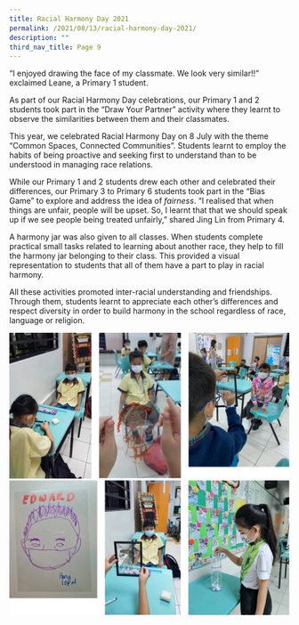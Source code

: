 ```yaml
---
title: Racial Harmony Day 2021
permalink: /2021/08/13/racial-harmony-day-2021/
description: ""
third_nav_title: Page 9
---
```

<p>“I enjoyed drawing the face of my classmate. We look very similar!!” exclaimed Leane, a Primary 1 student.</p>
<p>As part of our Racial Harmony Day celebrations, our Primary 1 and 2 students took part in the “Draw Your Partner” activity where they learnt to observe the similarities between them and their classmates.</p>
<p>This year, we celebrated Racial Harmony Day on 8 July with the theme “Common Spaces, Connected Communities”. Students learnt to employ the habits of being proactive and seeking first to understand than to be understood in managing race relations.</p>
<p>While our Primary 1 and 2 students drew each other and celebrated their differences, our Primary 3 to Primary 6 students took part in the “Bias Game” to explore and address the idea of&nbsp;<em>fairness</em>. “I realised that when things are unfair, people will be upset. So, I learnt that that we should speak up if we see people being treated unfairly,” shared Jing Lin from Primary 4.</p>
<p>A harmony jar was also given to all classes. When students complete practical small tasks related to learning about another race, they help to fill the harmony jar belonging to their class. This provided a visual representation to students that all of them have a part to play in racial harmony.</p>
<p>All these activities promoted inter-racial understanding and friendships. Through them, students learnt to appreciate each other’s differences and respect diversity in order to build harmony in the school regardless of race, language or religion.</p>
<img src="/images/rhd1.png"><br>
<img src="/images/rhd2.png">